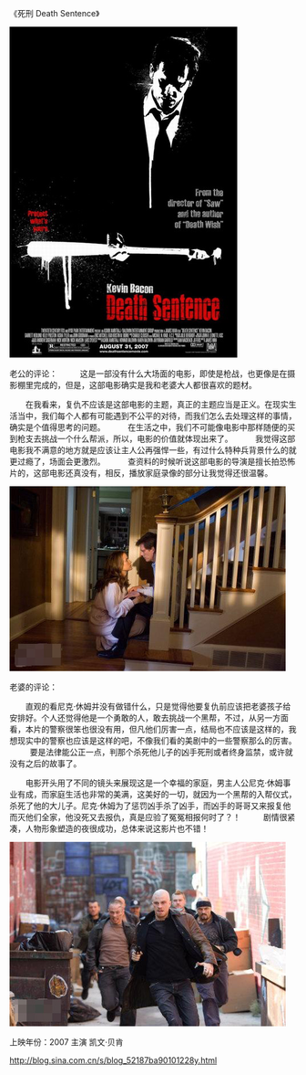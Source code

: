 《死刑 Death Sentence》

			
![](./img/52187ba9tbf4abdea7e63&690.jpg)

老公的评论：
 
　　这是一部没有什么大场面的电影，即使是枪战，也更像是在摄影棚里完成的，但是，这部电影确实是我和老婆大人都很喜欢的题材。
 

　　在我看来，复仇不应该是这部电影的主题，真正的主题应当是正义。在现实生活当中，我们每个人都有可能遇到不公平的对待，而我们怎么去处理这样的事情，确实是个值得思考的问题。
 
　　在生活之中，我们不可能像电影中那样随便的买到枪支去挑战一个什么帮派，所以，电影的价值就体现出来了。
 
　　我觉得这部电影我不满意的地方就是应该让主人公再强悍一些，有过什么特种兵背景什么的就更过瘾了，场面会更激烈。
 
　　查资料的时候听说这部电影的导演是擅长拍恐怖片的，这部电影还真没有，相反，播放家庭录像的部分让我觉得还很温馨。

![](./img/52187ba9tbf4abebd9f2d&690.jpg)

老婆的评论：
 

　　直观的看尼克·休姆并没有做错什么，只是觉得他要复仇前应该把老婆孩子给安排好。个人还觉得他是一个勇敢的人，敢去挑战一个黑帮，不过，从另一方面看，本片的警察很笨也很没有用，但凡他们厉害一点，结局也不应该是这样的，我想现实中的警察也应该是这样的吧，不像我们看的美剧中的一些警察那么的厉害。
 
　　要是法律能公正一点，判那个杀死他儿子的凶手死刑或者终身监禁，或许就没有之后的故事了。
 

　　电影开头用了不同的镜头来展现这是一个幸福的家庭，男主人公尼克·休姆事业有成，而家庭生活也非常的美满，这美好的一切，就因为一个黑帮的入帮仪式，杀死了他的大儿子。尼克·休姆为了惩罚凶手杀了凶手，而凶手的哥哥又来报复他而灭他们全家，他没死又去报仇，真是应验了冤冤相报何时了？！
 
　　剧情很紧凑，人物形象塑造的夜很成功，总体来说这影片也不错！

![](./img/52187ba9tbf4abfb82a9d&690.jpg)

上映年份：2007
主演
凯文·贝肯							
		
http://blog.sina.com.cn/s/blog_52187ba90101228y.html
